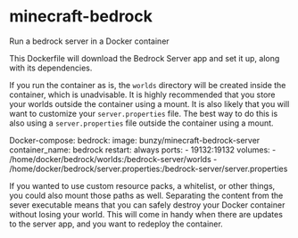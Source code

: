 # minecraft-bedrock
Run a bedrock server in a Docker container

This Dockerfile will download the Bedrock Server app and set it up, along with its dependencies.

If you run the container as is, the `worlds` directory will be created inside the container, which is unadvisable. It is highly recommended that you store your worlds outside the container using a mount. It is also likely that you will want to customize your `server.properties` file. The best way to do this is also using a `server.properties` file outside the container using a mount.

Docker-compose:
  bedrock:
    image: bunzy/minecraft-bedrock-server
    container_name: bedrock
    restart: always
    ports:
      - 19132:19132
    volumes:
      - /home/docker/bedrock/worlds:/bedrock-server/worlds
      - /home/docker/bedrock/server.properties:/bedrock-server/server.properties

If you wanted to use custom resource packs, a whitelist, or other things, you could also mount those paths as well. Separating the content from the sever executable means that you can safely destroy your Docker container without losing your world. This will come in handy when there are updates to the server app, and you want to redeploy the container.

